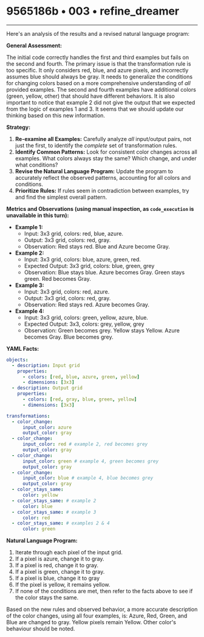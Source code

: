 # 9565186b • 003 • refine_dreamer

---
Here's an analysis of the results and a revised natural language program:

**General Assessment:**

The initial code correctly handles the first and third examples but fails on the second and fourth. The primary issue is that the transformation rule is too specific. It only considers red, blue, and azure pixels, and incorrectly assumes blue should always be gray. It needs to generalize the conditions for changing colors based on a more comprehensive understanding of *all* provided examples. The second and fourth examples have additional colors (green, yellow, other) that should have different behaviors. It is also important to notice that example 2 did not give the output that we expected from the logic of examples 1 and 3. It seems that we should update our thinking based on this new information.

**Strategy:**

1.  **Re-examine all Examples:** Carefully analyze *all* input/output pairs, not just the first, to identify the *complete* set of transformation rules.
2.  **Identify Common Patterns:** Look for consistent color changes across all examples. What colors always stay the same? Which change, and under what conditions?
3.  **Revise the Natural Language Program:** Update the program to accurately reflect the observed patterns, accounting for all colors and conditions.
4. **Prioritize Rules:** If rules seem in contradiction between examples, try and find the simplest overall pattern.

**Metrics and Observations (using manual inspection, as `code_execution` is unavailable in this turn):**

*   **Example 1:**
    *   Input: 3x3 grid, colors: red, blue, azure.
    *   Output: 3x3 grid, colors: red, gray.
    *   Observation: Red stays red. Blue and Azure become Gray.
*   **Example 2:**
    *   Input: 3x3 grid, colors: blue, azure, green, red.
    *   Expected Output: 3x3 grid, colors: blue, green, grey
    *   Observation: Blue stays blue. Azure becomes Gray. Green stays green. Red becomes Gray.
*   **Example 3:**
    *   Input: 3x3 grid, colors: red, azure.
    *   Output: 3x3 grid, colors: red, gray.
    *   Observation: Red stays red. Azure becomes Gray.
*   **Example 4:**
    *   Input: 3x3 grid, colors: green, yellow, azure, blue.
    *    Expected Output: 3x3, colors: grey, yellow, grey
    *   Observation: Green becomes grey. Yellow stays Yellow. Azure becomes Gray. Blue becomes grey.

**YAML Facts:**

```yaml
objects:
  - description: Input grid
    properties:
      - colors: [red, blue, azure, green, yellow]
      - dimensions: [3x3]
  - description: Output grid
    properties:
      - colors: [red, gray, blue, green, yellow]
      - dimensions: [3x3]

transformations:
  - color_change:
      input_color: azure
      output_color: gray
  - color_change:
      input_color: red # example 2, red becomes grey
      output_color: gray
  - color_change:
      input_color: green # example 4, green becomes grey
      output_color: gray
  - color_change:
      input_color: blue # example 4, blue becomes grey
      output_color: gray
  - color_stays_same:
      color: yellow
  - color_stays_same: # example 2
      color: blue
  - color_stays_same: # example 3
      color: red
  - color_stays_same: # examples 2 & 4
      color: green

```

**Natural Language Program:**

1.  Iterate through each pixel of the input grid.
2.  If a pixel is azure, change it to gray.
3.  If a pixel is red, change it to gray.
4.  If a pixel is green, change it to gray.
5. If a pixel is blue, change it to gray
6.  If the pixel is yellow, it remains yellow.
7. If none of the conditions are met, then refer to the facts above to see if the color stays the same.

Based on the new rules and observed behavior, a more accurate description of the color changes, using all four examples, is: Azure, Red, Green, and Blue are changed to gray. Yellow pixels remain Yellow. Other color's behaviour should be noted.

